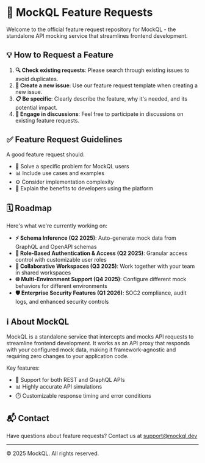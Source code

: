 # 🚀 MockQL Feature Requests

Welcome to the official feature request repository for MockQL - the standalone API mocking service that streamlines frontend development.

## 💡 How to Request a Feature

1. **🔍 Check existing requests**: Please search through existing issues to avoid duplicates.
2. **📝 Create a new issue**: Use our feature request template when creating a new issue.
3. **📋 Be specific**: Clearly describe the feature, why it's needed, and its potential impact.
4. **💬 Engage in discussions**: Feel free to participate in discussions on existing feature requests.

## ✅ Feature Request Guidelines

A good feature request should:

- 🎯 Solve a specific problem for MockQL users
- 📊 Include use cases and examples
- ⚙️ Consider implementation complexity
- 🌟 Explain the benefits to developers using the platform

## 🗓️ Roadmap

Here's what we're currently working on:

- **⚡ Schema Inference (Q2 2025)**: Auto-generate mock data from GraphQL and OpenAPI schemas
- **🔐 Role-Based Authentication & Access (Q2 2025)**: Granular access control with customizable user roles
- **👥 Collaborative Workspaces (Q3 2025)**: Work together with your team in shared workspaces
- **🌐 Multi-Environment Support (Q4 2025)**: Configure different mock behaviors for different environments
- **🛡️ Enterprise Security Features (Q1 2026)**: SOC2 compliance, audit logs, and enhanced security controls

## ℹ️ About MockQL

MockQL is a standalone service that intercepts and mocks API requests to streamline frontend development. It works as an API proxy that responds with your configured mock data, making it framework-agnostic and requiring zero changes to your application code.

Key features:
- 🔄 Support for both REST and GraphQL APIs
- 📊 Highly accurate API simulations
- ⏱️ Customizable response timing and error conditions

## 📬 Contact

Have questions about feature requests? Contact us at [support@mockql.dev](mailto:support@mockql.dev)

---

© 2025 MockQL. All rights reserved.
